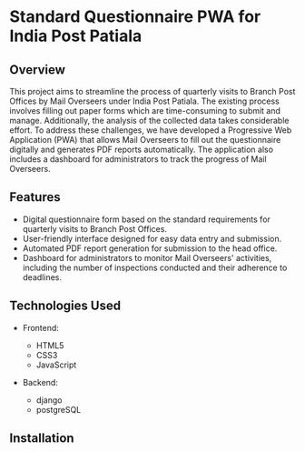 # Standard Questionnaire PWA for India Post Patiala

## Overview

This project aims to streamline the process of quarterly visits to Branch Post Offices by Mail Overseers under India Post Patiala. The existing process involves filling out paper forms which are time-consuming to submit and manage. Additionally, the analysis of the collected data takes considerable effort. To address these challenges, we have developed a Progressive Web Application (PWA) that allows Mail Overseers to fill out the questionnaire digitally and generates PDF reports automatically. The application also includes a dashboard for administrators to track the progress of Mail Overseers.

## Features

- Digital questionnaire form based on the standard requirements for quarterly visits to Branch Post Offices.
- User-friendly interface designed for easy data entry and submission.
- Automated PDF report generation for submission to the head office.
- Dashboard for administrators to monitor Mail Overseers' activities, including the number of inspections conducted and their adherence to deadlines.

## Technologies Used

- Frontend:
  - HTML5
  - CSS3
  - JavaScript 

- Backend:
  - django
  - postgreSQL
    

## Installation


